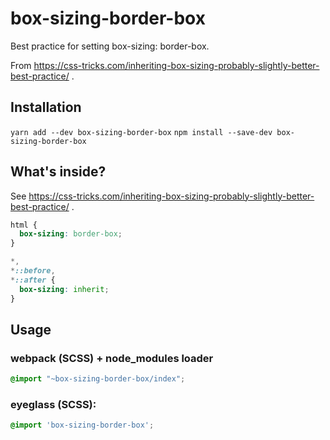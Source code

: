 # box-sizing-border-box
Best practice for setting box-sizing: border-box.

From https://css-tricks.com/inheriting-box-sizing-probably-slightly-better-best-practice/ .

## Installation
`yarn add --dev box-sizing-border-box`
`npm install --save-dev box-sizing-border-box`

## What's inside?
See https://css-tricks.com/inheriting-box-sizing-probably-slightly-better-best-practice/ .
```css
html {
  box-sizing: border-box;
}

*,
*::before,
*::after {
  box-sizing: inherit;
}
````

## Usage

### webpack (SCSS) + node_modules loader
```scss
@import "~box-sizing-border-box/index";
````

### eyeglass (SCSS):
```scss
@import 'box-sizing-border-box';
````
